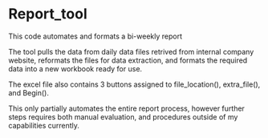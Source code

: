 # Report_tool
This code automates and formats a bi-weekly report

The tool pulls the data from daily data files retrived from internal company website, reformats the files for data extraction, and formats 
the required data into a new workbook ready for use.

The excel file also contains 3 buttons assigned to file_location(), extra_file(), and Begin().

This only partially automates the entire report process, however further steps requires both manual evaluation, and procedures outside of
my capabilities currently.
